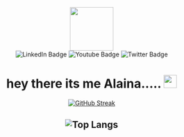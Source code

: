 <div id="header" align="center">
  <img src="https://media.giphy.com/media/M9gbBd9nbDrOTu1Mqx/giphy.gif" width="100"/>
  <div id="badges">
      <img src="https://img.shields.io/badge/LinkedIn-blue?style=for-the-badge&logo=linkedin&logoColor=white" alt="LinkedIn Badge"/>
      <img src="https://img.shields.io/badge/YouTube-red?style=for-the-badge&logo=youtube&logoColor=white" alt="Youtube Badge"/>
      <img src="https://img.shields.io/badge/Twitter-blue?style=for-the-badge&logo=twitter&logoColor=white" alt="Twitter Badge"/>
  </div>
      <img src="https://komarev.com/ghpvc/?username=Alaina-1&style=flat-square&color=blue" alt=""/>
      <h1>
      hey there its me Alaina.....
      <img src="https://media.giphy.com/media/hvRJCLFzcasrR4ia7z/giphy.gif" width="30px"/>
      </h1>
      <a href="https://git.io/streak-stats"><img src="https://github-readme-streak-stats.herokuapp.com?user=Alaina-1&theme=dark" alt="GitHub Streak" /></a>
  <h2>
  <img src="https://github-readme-stats.vercel.app/api/top-langs/?username=Alaina-1&layout=compact&theme=vision-friendly-dark" alt="Top Langs" />
  </h2>
</div>

<!--
**Alaina-1/Alaina-1** is a ✨ _special_ ✨ repository because its `README.md` (this file) appears on your GitHub profile.

Here are some ideas to get you started:

- 🔭 I’m currently working on ...
- 🌱 I’m currently learning ...
- 👯 I’m looking to collaborate on ...
- 🤔 I’m looking for help with ...
- 💬 Ask me about ...
- 📫 How to reach me: ...
- 😄 Pronouns: ...
- ⚡ Fun fact: ...
-->
